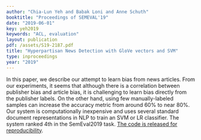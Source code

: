 ```yaml
---
author: "Chia-Lun Yeh and Babak Loni and Anne Schuth"
booktitle: "Proceedings of SEMEVAL'19"
date: "2019-06-01"
key: yeh2019
keywords: "ACL, evaluation"
layout: publication
pdf: /assets/S19-2187.pdf
title: "Hyperpartisan News Detection with GloVe vectors and SVM"
type: inproceedings
year: "2019"
---
```


In this paper, we describe our attempt to learn bias from news articles.
From our experiments, it seems that although there is a correlation between publisher bias and article bias, it is challenging to learn bias directly from the publisher labels. On the other hand, using few manually-labeled samples can increase the accuracy metric from around 60% to near 80%. Our system is computationally inexpensive and uses several standard document representations in NLP to train an SVM or LR classifier.
The system ranked 4th in the SemEval2019 task. [The code is released for reproducibility](https://github.com/chialun-yeh/SemEval2019).

